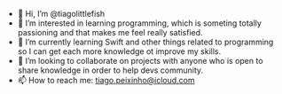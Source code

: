 - 👋 Hi, I’m @tiagolittlefish
- 👀 I’m interested in learning programming, which is someting totally passioning and that makes me feel really satisfied.
- 🌱 I’m currently learning Swift and other things related to programming so I can get each more knowledge ot improve my skills.
- 💞️ I’m looking to collaborate on projects with anyone who is open to share knowledge in order to help devs community.
- 📫 How to reach me: tiago.peixinho@icloud.com

<!---
tiagolittlefish/tiagolittlefish is a ✨ special ✨ repository because its `README.md` (this file) appears on your GitHub profile.
You can click the Preview link to take a look at your changes.
--->
